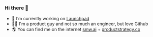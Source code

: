 ### Hi there 👋

- 🔭 I’m currently working on [Launchpad](https://www.launchpad.pm/)
- 👨‍💻 I'm a product guy and not so much an engineer, but love Github
- 🌎 You can find me on the internet [smw.ai](https://smw.ai/) + [productstrategy.co](https://productstrategy.co/)

<!--
**aethelyon/aethelyon** is a ✨ _special_ ✨ repository because its `README.md` (this file) appears on your GitHub profile.

Here are some ideas to get you started:

- 🔭 I’m currently working on ...
- 🌱 I’m currently learning ...
- 👯 I’m looking to collaborate on ...
- 🤔 I’m looking for help with ...
- 💬 Ask me about ...
- 📫 How to reach me: ...
- 😄 Pronouns: ...
- ⚡ Fun fact: ...
-->
